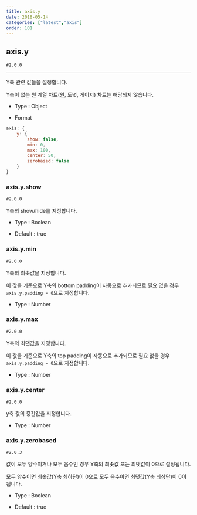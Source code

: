 ```yaml
---
title: axis.y
date: 2018-05-14
categories: ["latest","axis"]
order: 101
---
```


## axis.y

`#2.0.0`

---

Y축 관련 값들을 설정합니다.

Y축이 없는 원 계열 차트(원, 도넛, 게이지) 차트는 해당되지 않습니다.

* Type : Object

* Format
```javascript
axis: {
	y: {
		show: false,
		min: 0,
		max: 100,
		center: 50,
		zerobased: false
	}
}
```

### axis.y.show

`#2.0.0`

Y축의 show/hide를 지정합니다.

* Type : Boolean

* Default : true

### axis.y.min

`#2.0.0`

Y축의 최솟값을 지정합니다.

이 값을 기준으로 Y축의 bottom padding이 자동으로 추가되므로 필요 없을 경우 `axis.y.padding = 0`으로 지정합니다.

* Type : Number

### axis.y.max

`#2.0.0`

Y축의 최댓값을 지정합니다.

이 값을 기준으로 Y축의 top padding이 자동으로 추가되므로 필요 없을 경우 `axis.y.padding = 0`으로 지정합니다.

* Type : Number

### axis.y.center

`#2.0.0`

y축 값의 중간값을 지정합니다.

* Type : Number


### axis.y.zerobased

`#2.0.3`

값이 모두 양수이거나 모두 음수인 경우 Y축의 최솟값 또는 최댓값이 0으로 설정됩니다.

모두 양수이면 최솟값(Y축 최하단)이 0으로 모두 음수이면 최댓값(Y축 최상단)이 0이 됩니다.

* Type : Boolean

* Default : true
